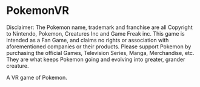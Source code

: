 # PokemonVR

Disclaimer: The Pokemon name, trademark and franchise are all Copyright to Nintendo, Pokemon, Creatures Inc and Game Freak inc. This game is intended as a Fan Game, and claims no rights or association with aforementioned companies or their products. Please support Pokemon by purchasing the official Games, Television Series, Manga, Merchandise, etc. They are what keeps Pokemon going and evolving into greater, grander creature.

A VR game of Pokemon.

